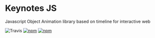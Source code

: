 # Keynotes JS

Javascript Object Animation library based on timeline for interactive web

![Travis](https://travis-ci.com/chaht01/Keynotes.svg?branch=master)
[![npm](https://img.shields.io/badge/license-MIT-blue.svg)](https://www.npmjs.com/package/keynotes)
[![npm](https://img.shields.io/badge/version-1.0.0-green.svg)](https://www.npmjs.com/package/keynotes)
